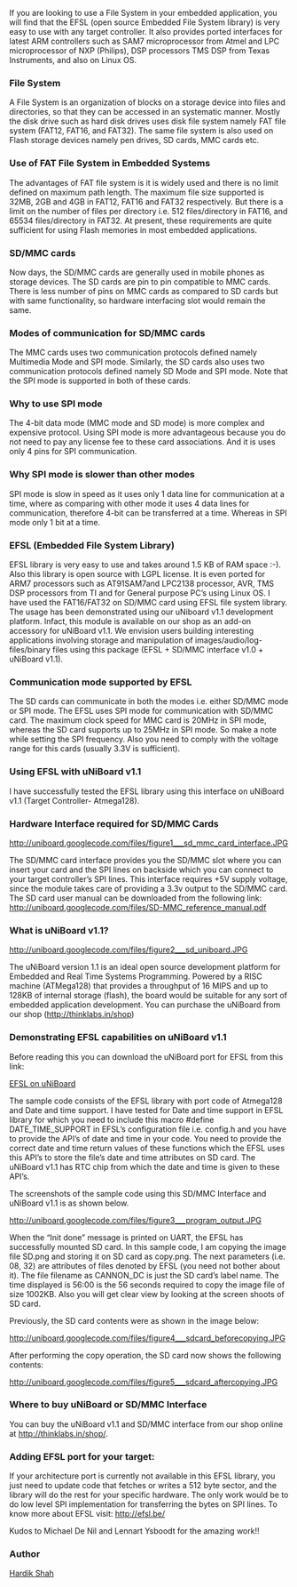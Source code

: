 If you are looking to use a File System in your embedded application, you will find that the EFSL (open source Embedded File System library) is very easy to use with any target controller. It also provides ported interfaces for latest ARM controllers such as SAM7 microprocessor from Atmel and LPC microprocessor of NXP (Philips), DSP processors TMS DSP from Texas Instruments, and also on Linux OS.

### File System ###

A File System is an organization of blocks on a storage device into files and directories, so that they can be accessed in an systematic manner. Mostly the disk drive such as hard disk drives uses disk file system namely FAT file system (FAT12, FAT16, and FAT32). The same file system is also used on Flash storage devices namely pen drives, SD cards, MMC cards etc.

### Use of FAT File System in Embedded Systems ###

The advantages of FAT file system is it is widely used and there is no limit defined on maximum path length. The maximum file size supported is 32MB, 2GB and 4GB in FAT12, FAT16 and FAT32 respectively. But there is a limit on the number of files per directory i.e. 512 files/directory in FAT16, and 65534 files/directory in FAT32. At present, these requirements are quite sufficient for using Flash memories in most embedded applications.

### SD/MMC cards ###

Now days, the SD/MMC cards are generally used in mobile phones as storage devices. The SD cards are pin to pin compatible to MMC cards. There is less number of pins on MMC cards as compared to SD cards but with same functionality, so hardware interfacing slot would remain the same.

### Modes of communication for SD/MMC cards ###

The MMC cards uses two communication protocols defined namely Multimedia Mode and SPI mode. Similarly, the SD cards also uses two communication protocols defined namely SD Mode and SPI mode. Note that the SPI mode is supported in both of these cards.

### Why to use SPI mode ###

The 4-bit data mode (MMC mode and SD mode) is more complex and expensive protocol. Using SPI mode is more advantageous because you do not need to pay any license fee to these card associations. And it is uses only 4 pins for SPI communication.

### Why SPI mode is slower than other modes ###

SPI mode is slow in speed as it uses only 1 data line for communication at a time, where as comparing with other mode it uses 4 data lines for communication, therefore 4-bit can be transferred at a time. Whereas in SPI mode only 1 bit at a time.

### EFSL (Embedded File System Library) ###

EFSL library is very easy to use and takes around 1.5 KB of RAM space :-). Also this library is open source with LGPL license. It is even ported for ARM7 processors such as AT91SAM7and LPC2138 processor, AVR, TMS DSP processors from TI and for General purpose PC’s using Linux OS. I have used the FAT16/FAT32 on SD/MMC card using EFSL file system library. The usage has been demonstrated using our uNiboard v1.1 development platform. Infact, this module is available on our shop as an add-on accessory for uNiBoard v1.1. We envision users building interesting applications involving storage and manipulation of images/audio/log-files/binary files using this package (EFSL + SD/MMC interface v1.0 + uNiBoard v1.1).

### Communication mode supported by EFSL ###

The SD cards can communicate in both the modes i.e. either SD/MMC mode or SPI mode. The EFSL uses SPI mode for communication with SD/MMC card. The maximum clock speed for MMC card is 20MHz in SPI mode, whereas the SD card supports up to 25MHz in SPI mode. So make a note while setting the SPI frequency. Also you need to comply with the voltage range for this cards (usually 3.3V is sufficient).

### Using EFSL with uNiBoard v1.1 ###

I have successfully tested the EFSL library using this interface on uNiBoard v1.1 (Target Controller- Atmega128).

### Hardware Interface required for SD/MMC Cards ###

http://uniboard.googlecode.com/files/figure1___sd_mmc_card_interface.JPG

The SD/MMC card interface provides you the SD/MMC slot where you can insert your card and the SPI lines on backside which you can connect to your target controller’s SPI lines. This interface requires +5V supply voltage, since the module takes care of providing a 3.3v output to the SD/MMC card. The SD card user manual can be downloaded from the following link: http://uniboard.googlecode.com/files/SD-MMC_reference_manual.pdf

### What is uNiBoard v1.1? ###

http://uniboard.googlecode.com/files/figure2___sd_uniboard.JPG

The uNiBoard version 1.1 is an ideal open source development platform for Embedded and Real Time Systems Programming. Powered by a RISC machine (ATMega128) that provides a throughput of 16 MIPS and up to 128KB of internal storage (flash), the board would be suitable for any sort of embedded application development. You can purchase the uNiBoard from our shop (http://thinklabs.in/shop)

### Demonstrating EFSL capabilities on uNiBoard v1.1 ###

Before reading this you can download the uNiBoard port for EFSL from this link:

[EFSL on uNiBoard](http://uniboard.googlecode.com/files/efsl_date_time_support_test_program.zip)

The sample code consists of the EFSL library with port code of Atmega128 and Date and time support. I have tested for Date and time support in EFSL library for which you need to include this macro #define DATE\_TIME\_SUPPORT in EFSL’s configuration file i.e. config.h and you have to provide the API’s of date and time in your code. You need to provide the correct date and time return values of these functions which the EFSL uses this API’s to store the file’s date and time attributes on SD card. The uNiBoard v1.1 has RTC chip from which the date and time is given to these API’s.

The screenshots of the sample code using this SD/MMC Interface and uNiBoard v1.1 is as shown below.

http://uniboard.googlecode.com/files/figure3___program_output.JPG

When the “Init done” message is printed on UART, the EFSL has successfully mounted SD card. In this sample code, I am copying the image file SD.png and storing it on SD card as copy.png. The next parameters (i.e. 08, 32) are attributes of files denoted by EFSL (you need not bother about it). The file filename as CANNON\_DC is just the SD card’s label name. The time displayed is 56:00 is the 56 seconds required to copy the image file of size 1002KB. Also you will get clear view by looking at the screen shoots of SD card.

Previously, the SD card contents were as shown in the image below:

http://uniboard.googlecode.com/files/figure4___sdcard_beforecopying.JPG

After performing the copy operation, the SD card now shows the following contents:

http://uniboard.googlecode.com/files/figure5___sdcard_aftercopying.JPG

### Where to buy uNiBoard or SD/MMC Interface ###

You can buy the uNiBoard v1.1 and SD/MMC interface from our shop online at http://thinklabs.in/shop/.

### Adding EFSL port for your target: ###

If your architecture port is currently not available in this EFSL library, you just need to update code that fetches or writes a 512 byte sector, and the library will do the rest for your specific hardware. The only work would be to do low level SPI implementation for transferring the bytes on SPI lines. To know more about EFSL visit: http://efsl.be/

Kudos to Michael De Nil and Lennart Ysboodt for the amazing work!!

### Author ###
[Hardik Shah](http://groups.google.com/groups/profile?enc_user=3C70ZBYAAAAzXRM1LFPmjNCarPt4SLJso4cocwWvDVg2RHsu8f1bCg)
